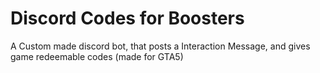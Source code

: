 # Discord Codes for Boosters
 A Custom made discord bot, that posts a Interaction Message, and gives game redeemable codes (made for GTA5)
